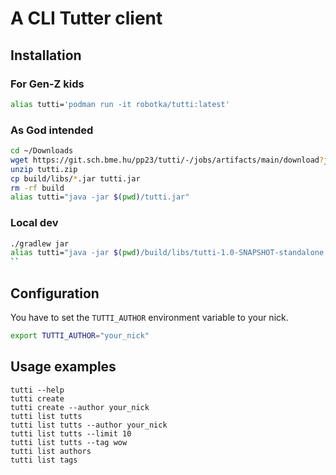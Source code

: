# A CLI Tutter client

## Installation

### For Gen-Z kids

```sh
alias tutti='podman run -it robotka/tutti:latest'
```

### As God intended

```sh
cd ~/Downloads
wget https://git.sch.bme.hu/pp23/tutti/-/jobs/artifacts/main/download?job=jar -O tutti.zip
unzip tutti.zip
cp build/libs/*.jar tutti.jar
rm -rf build
alias tutti="java -jar $(pwd)/tutti.jar"
```

### Local dev

```sh
./gradlew jar
alias tutti="java -jar $(pwd)/build/libs/tutti-1.0-SNAPSHOT-standalone.jar"
``
```

## Configuration

You have to set the `TUTTI_AUTHOR` environment variable to your nick.

```sh
export TUTTI_AUTHOR="your_nick"
```

## Usage examples

```text
tutti --help
tutti create
tutti create --author your_nick
tutti list tutts
tutti list tutts --author your_nick
tutti list tutts --limit 10
tutti list tutts --tag wow
tutti list authors
tutti list tags
```
